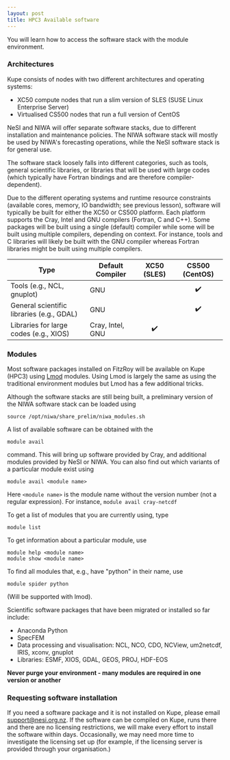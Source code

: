 ```yaml
---
layout: post
title: HPC3 Available software
---
```


You will learn how to access the software stack with the module environment.

### Architectures

Kupe consists of nodes with two different architectures and operating systems:

* XC50 compute nodes that run a slim version of SLES (SUSE Linux Enterprise Server)
* Virtualised CS500 nodes that run a full version of CentOS

NeSI and NIWA will offer separate software stacks, due to different installation and maintenance policies. The NIWA software stack will mostly be used by NIWA's forecasting operations, while the NeSI software stack is for general use.

The software stack loosely falls into different categories, such as tools, general scientific libraries, or libraries that will be used with large codes (which typically have Fortran bindings and are therefore compiler-dependent).

Due to the different operating systems and runtime resource constraints (available cores, memory, IO bandwidth; see previous lesson), software will typically be built for either the XC50 or CS500 platform. Each platform supports the Cray, Intel and GNU compilers (Fortran, C and C++). Some packages will be built using a single (default) compiler while some will be built using multiple compilers, depending on context. For instance, tools and C libraries will likely be built with the GNU compiler whereas Fortran libraries might be built using multiple compilers.

| Type                                      | Default Compiler | XC50 (SLES)        | CS500 (CentOS)     |
|-------------------------------------------|------------------|:------------------:|:------------------:|
| Tools (e.g., NCL, gnuplot)                | GNU              |                    | :heavy_check_mark: |
| General scientific libraries (e.g., GDAL) | GNU              |                    | :heavy_check_mark: |
| Libraries for large codes (e.g., XIOS)    | Cray, Intel, GNU | :heavy_check_mark: |                    |

### Modules

Most software packages installed on FitzRoy will be available on Kupe (HPC3) using [Lmod](https://lmod.readthedocs.io/en/latest/) modules. Using Lmod is largely the same as using the traditional environment modules but Lmod has a few additional tricks.

Although the software stacks are still being built, a preliminary version of the NIWA software stack can be loaded using
```
source /opt/niwa/share_prelim/niwa_modules.sh
```
A list of available software can be obtained with the 
```
module avail 
```
command. This will bring up software provided by Cray, and additional modules provided by NeSI or NIWA. You can also find out which variants of a particular module exist using
```
module avail <module name>
```
Here ```<module name>``` is the module name without the version number (not a regular expression). For instance,
    ```
    module avail cray-netcdf
    ```

To get a list of modules that you are currently using, type
```
module list
```
To get information about a particular module, use
```
module help <module name>
module show <module name>
```

To find all modules that, e.g., have "python" in their name, use
```
module spider python
```
(Will be supported with lmod).

Scientific software packages that have been migrated or installed so far include:

* Anaconda Python
* SpecFEM
* Data processing and visualisation: NCL, NCO, CDO, NCView, um2netcdf, IRIS, xconv, gnuplot
* Libraries: ESMF, XIOS, GDAL, GEOS, PROJ, HDF-EOS

**Never purge your environment - many modules are required in one version or another**

### Requesting software installation
If you need a software package and it is not installed on Kupe, please email support@nesi.org.nz. If the software can be compiled on Kupe, runs there and there are no licensing restrictions, we will make every effort to install the software within days. Occasionally, we may need more time to investigate the licensing set up (for example, if the licensing server is provided through your organisation.)
